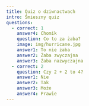 ```yaml
---
title: Quiz o dziwnactwach
intro: Śmieszny quiz
questions:
  - correct: 1
    answer4: Chomik
    question: Co to za żaba?
    image: img/hurricane.jpg
    answer1: To nie żaba
    answer2: Żaba zwyczajna
    answer3: Żaba nazwyczajna
  - correct: 2
    question: Czy 2 + 2 to 4?
    answer1: Nie
    answer2: Tak
    answer3: Może
    answer4: Prawie
---
```


